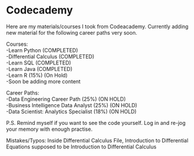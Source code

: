 # Codecademy
Here are my materials/courses I took from Codeacademy.
Currently adding new material for the following career paths very soon. <br />

Courses:<br />
-Learn Python (COMPLETED) <br />
-Differential Calculus (COMPLETED) <br />
-Learn SQL (COMPLETED) <br />
-Learn Java (COMPLETED) <br />
-Learn R (15%) (On Hold) <br />
-Soon be adding more content <br />

Career Paths:<br />
-Data Engineering Career Path (25%) (ON HOLD) <br />
-Business Intelligence Data Analyst (25%) (ON HOLD)  <br />
-Data Scientist: Analytics Specialist (18%) (ON HOLD)  <br />

P.S. Remind myself if you want to see the code yourself. 
Log in and re-jog your memory with enough practise.

Mistakes/Typos: Inside Differential Calculus File, Introduction to Differential Equations supposed to be Introduction to Differential Calculus
